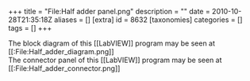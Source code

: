 +++
title = "File:Half adder panel.png"
description = ""
date = 2010-10-28T21:35:18Z
aliases = []
[extra]
id = 8632
[taxonomies]
categories = []
tags = []
+++

The block diagram of this [[LabVIEW]] program may be seen at [[:File:Half_adder_diagram.png]]<br/>
The connector panel of this [[LabVIEW]] program may be seen at [[:File:Half_adder_connector.png]]
